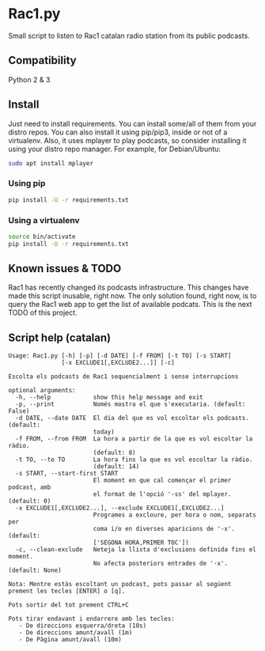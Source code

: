 # Rac1.py
Small script to listen to Rac1 catalan radio station from its public podcasts.

## Compatibility
Python 2 & 3

## Install
Just need to install requirements. You can install some/all of them from your distro repos. You can also install it using pip/pip3, inside or not of a virtualenv. Also, it uses mplayer to play podcasts, so consider installing it using your distro repo manager. For example, for Debian/Ubuntu:

```sh
sudo apt install mplayer
```

### Using pip
```sh
pip install -U -r requirements.txt
```

### Using a virtualenv
```sh
source bin/activate
pip install -U -r requirements.txt
```
## Known issues & TODO
Rac1 has recently changed its podcasts infrastructure. This changes have made this script inusable, right now. The only solution found, right now, is to query the Rac1 web app to get the list of available podcats. This is the next TODO of this project.

## Script help (catalan)

```
Usage: Rac1.py [-h] [-p] [-d DATE] [-f FROM] [-t TO] [-s START]
               [-x EXCLUDE1[,EXCLUDE2...]] [-c]

Escolta els podcasts de Rac1 sequencialment i sense interrupcions

optional arguments:
  -h, --help            show this help message and exit
  -p, --print           Només mostra el que s'executaria. (default: False)
  -d DATE, --date DATE  El dia del que es vol escoltar els podcasts. (default:
                        today)
  -f FROM, --from FROM  La hora a partir de la que es vol escoltar la ràdio.
                        (default: 8)
  -t TO, --to TO        La hora fins la que es vol escoltar la ràdio.
                        (default: 14)
  -s START, --start-first START
                        El moment en que cal començar el primer podcast, amb
                        el format de l'opció '-ss' del mplayer. (default: 0)
  -x EXCLUDE1[,EXCLUDE2...], --exclude EXCLUDE1[,EXCLUDE2...]
                        Programes a excloure, per hora o nom, separats per
                        coma i/o en diverses aparicions de '-x'. (default:
                        ['SEGONA HORA,PRIMER TOC'])
  -c, --clean-exclude   Neteja la llista d'exclusions definida fins el moment.
                        No afecta posteriors entrades de '-x'. (default: None)

Nota: Mentre estàs escoltant un podcast, pots passar al següent
prement les tecles [ENTER] o [q].

Pots sortir del tot prement CTRL+C

Pots tirar endavant i endarrere amb les tecles:
   - De direccions esquerra/dreta (10s)
   - De direccions amunt/avall (1m)
   - De Pàgina amunt/avall (10m)
```
